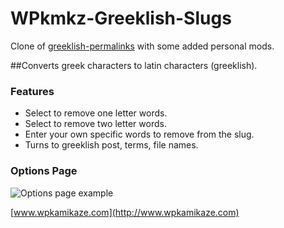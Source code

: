 WPkmkz-Greeklish-Slugs
======================
Clone of [greeklish-permalinks](https://github.com/dyrer/greeklish-permalinks) with some added personal mods.

##Converts greek characters to latin characters (greeklish).

### Features

* Select to remove one letter words.
* Select to remove two letter words.
* Enter your own specific words to remove from the slug.
* Turns to greeklish post, terms, file names.

### Options Page

![Options page example](http://i.imgur.com/YCCMkIp.png)



[www.wpkamikaze.com](http://www.wpkamikaze.com)

